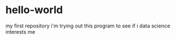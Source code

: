 # hello-world
my first repository
i'm trying out this program to see if i data science interests me
